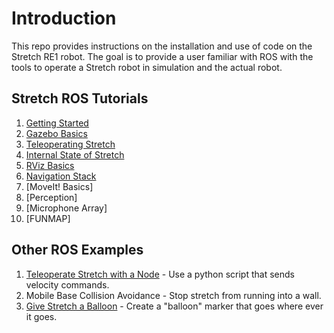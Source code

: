 # Introduction

This repo provides instructions on the installation and use of code on the Stretch RE1 robot. The goal is to provide a user familiar with ROS with the tools to operate a Stretch robot in simulation and the actual robot.

## Stretch ROS Tutorials
1. [Getting Started](getting_started.md)
2. [Gazebo Basics](gazebo_basics.md)
3. [Teleoperating Stretch](teleoperating_stretch.md)
4. [Internal State of Stretch](internal_state_of_stretch.md)
5. [RViz Basics](rviz_basics.md)
6. [Navigation Stack](navigation_stack.md)
7. [MoveIt! Basics]
8. [Perception]
9. [Microphone Array]
10. [FUNMAP]


## Other ROS Examples

1. [Teleoperate Stretch with a Node](example_1.md) - Use a python script that sends velocity commands.  
2. Mobile Base Collision Avoidance - Stop stretch from running into a wall.
3. [Give Stretch a Balloon](example_3.md) - Create a "balloon" marker that goes where ever it goes.
